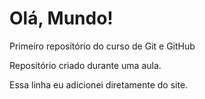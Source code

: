 # Olá, Mundo!
 Primeiro repositório do curso de Git e GitHub

Repositório criado durante uma aula.

Essa linha eu adicionei diretamente do site.

